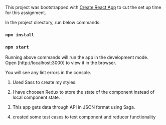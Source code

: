 This project was bootstrapped with [Create React App](https://github.com/facebook/create-react-app) to cut the set up time for this assignment.

In the project directory, run below commands:

### `npm install`
### `npm start`

Running above commands will run the app in the development mode.<br>
Open [http://localhost:3000] to view it in the browser.

You will see any lint errors in the console.

1. Used Sass to create my styles.

2. I have choosen Redux to store the state of the component instead of local component state.

3. This app gets data through API in JSON format using Saga.

4. created some test cases to test component and reducer functionality